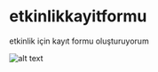 # etkinlikkayitformu
etkinlik için kayıt formu oluşturuyorum

![alt text](https://i.hizliresim.com/kfq9dkv.jpg)
